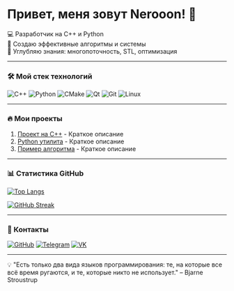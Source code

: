 # Привет, меня зовут Nerooon! 👋

💻 Разработчик на C++ и Python  
🚀 Создаю эффективные алгоритмы и системы  
🌱 Углубляю знания: многопоточность, STL, оптимизация  

---

### 🛠️ Мой стек технологий
![C++](https://img.shields.io/badge/C++-00599C?style=for-the-badge&logo=c%2B%2B&logoColor=white)
![Python](https://img.shields.io/badge/Python-3776AB?style=for-the-badge&logo=python&logoColor=white)
![CMake](https://img.shields.io/badge/CMake-064F8C?style=for-the-badge&logo=cmake&logoColor=white)
![Qt](https://img.shields.io/badge/Qt-41CD52?style=for-the-badge&logo=qt&logoColor=white)
![Git](https://img.shields.io/badge/Git-F05032?style=for-the-badge&logo=git&logoColor=white)
![Linux](https://img.shields.io/badge/Linux-FCC624?style=for-the-badge&logo=linux&logoColor=black)

---

### 🔥 Мои проекты
1. [Проект на C++](https://github.com/nerooon123/...) - Краткое описание
2. [Python утилита](https://github.com/nerooon123/...) - Краткое описание
3. [Пример алгоритма](https://github.com/nerooon123/...) - Краткое описание

---

### 📊 Статистика GitHub
[![Top Langs](https://github-readme-stats.vercel.app/api/top-langs/?username=nerooon123&layout=compact&theme=vision-friendly-dark&hide_border=true&langs_count=6)](https://github.com/nerooon123)

[![GitHub Streak](https://streak-stats.demolab.com?user=nerooon123&theme=dark&hide_border=true&date_format=j%20M%5B%20Y%5D)](https://git.io/streak-stats)

---

### 🔗 Контакты
[![GitHub](https://img.shields.io/badge/GitHub-181717?style=for-the-badge&logo=github&logoColor=white)](https://github.com/nerooon123)
[![Telegram](https://img.shields.io/badge/Telegram-26A5E4?style=for-the-badge&logo=telegram&logoColor=white)](https://t.me/your_username)
[![VK](https://img.shields.io/badge/VK-0077FF?style=for-the-badge&logo=vk&logoColor=white)](https://vk.com/your_profile)

---

💡 "Есть только два вида языков программирования: те, на которые все всё время ругаются, и те, которые никто не использует." – Bjarne Stroustrup

